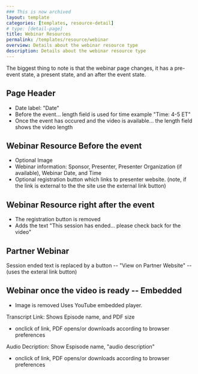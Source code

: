 ```yaml
---
### This is now archived
layout: template
categories: [templates, resource-detail]
# type: [detail-page]
title: Webinar Resources
permalink: /templates/resource/webinar
overview: Details about the webinar resource type
description: Details about the webinar resource type
---
```


The biggest thing to note is that the webinar page changes, it has a pre-event state, a present state, and an after the event state.

## Page Header
- Date label: "Date"
- Before the event... length field is used for time example "Time: 4-5 ET"
- Once the event has occured and the video is available... the length field shows the video length

## Webinar Resource Before the event
- Optional Image
- Webinar information: Sponsor, Presenter, Presenter Organization (if available), Webinar Date, and Time
- Optional registration button which links to presenter website. (note, if the link is external to the the site use the external link button)

## Webinar Resource right after the event
- The registration button is removed
- Adds the text "This session has ended… please check back for the video"

## Partner Webinar
Session ended text is replaced by a button -- "View on Partner Website" -- (uses the exteral link button)

## Webinar once the video is ready -- Embedded
- Image is removed
Uses YouTube embedded player.

Transcript Link: Shows Episode name, and PDF size
- onclick of link, PDF opens/or downloads according to browser preferences

Audio Decription: Show Espisode name, "audio description"
- onclick of link, PDF opens/or downloads according to browser preferences

